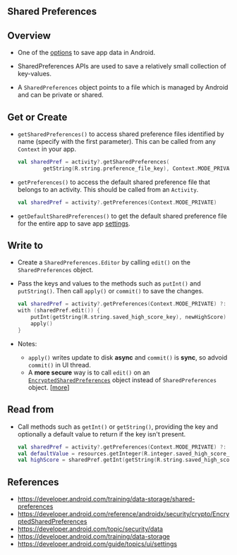 ## Shared Preferences



## Overview

- One of the [options](https://developer.android.com/training/data-storage) to save app data in Android.

- SharedPreferences APIs are used to save a relatively small collection of key-values.
- A `SharedPreferences` object points to a file which is managed by Android and can be private or shared.



## Get or Create

- `getSharedPreferences()` to access shared preference files identified by name (specify with the first parameter). This can be called from any `Context` in your app.

  ```kotlin
  val sharedPref = activity?.getSharedPreferences(
          getString(R.string.preference_file_key), Context.MODE_PRIVATE)
  ```

- `getPreferences()` to access the default shared preference file that belongs to an activity. This should be called from an `Activity`.

  ```kotlin
  val sharedPref = activity?.getPreferences(Context.MODE_PRIVATE)
  ```

- `getDefaultSharedPreferences()` to get the default shared preference file for the entire app to save app [settings](https://developer.android.com/guide/topics/ui/settings).



## Write to

- Create a `SharedPreferences.Editor` by calling `edit()` on the `SharedPreferences` object.

- Pass the keys and values to the methods such as `putInt()` and `putString()`. Then call `apply()` or `commit()` to save the changes.

  ```kotlin
  val sharedPref = activity?.getPreferences(Context.MODE_PRIVATE) ?: return
  with (sharedPref.edit()) {
      putInt(getString(R.string.saved_high_score_key), newHighScore)
      apply()
  }
  ```

- Notes:

  - `apply()` writes update to disk **async** and `commit()` is **sync**, so advoid `commit()` in UI thread.
  - A **more secure** way is to call `edit()` on an [`EncryptedSharedPreferences`](https://developer.android.com/reference/kotlin/androidx/security/crypto/EncryptedSharedPreferences) object instead of `SharedPreferences` object. [[more](https://developer.android.com/topic/security/data)]



## Read from

- Call methods such as `getInt()` or `getString()`, providing the key and optionally a default value to return if the key isn't present.

  ```kotlin
  val sharedPref = activity?.getPreferences(Context.MODE_PRIVATE) ?: return
  val defaultValue = resources.getInteger(R.integer.saved_high_score_default_key)
  val highScore = sharedPref.getInt(getString(R.string.saved_high_score_key), defaultValue)
  ```

  

## References

- https://developer.android.com/training/data-storage/shared-preferences
- https://developer.android.com/reference/androidx/security/crypto/EncryptedSharedPreferences
- https://developer.android.com/topic/security/data
- https://developer.android.com/training/data-storage
- https://developer.android.com/guide/topics/ui/settings